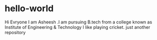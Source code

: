 # hello-world
Hi Evryone 
I am Asheesh .I am pursuing B.tech from a college 
known as Institute of Engineering  & Technology
I like playing cricket.
just another repository
